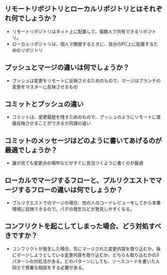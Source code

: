 ## リモートリポジトリとローカルリポジトリとはそれぞれ何でしょうか？
- リモートリポジトリはネット上に配置して、複数人で共有できるリポジトリ。
- ローカルリポジトリは、個人で開発するときに、自分のPC上に配置するためのリポジトリ


## プッシュとマージの違いは何でしょうか？
- プッシュは変更をリモートに反映させるためのもので、マージはブランチの変更をマスターに反映させるもの


## コミットとプッシュの違い
- コミットは、変更履歴を残すためのもので、プッシュのようにリモートに直接反映させることができるか同課の違い



## コミットのメッセージはどのように書いてあげるのが最適でしょうか？
- 誰が見ても変更点の場所などがすぐに見当つくように書くのが最適



## ローカルでマージするフローと、プルリクエストでマージするフローの違いは何でしょうか？
- プルリクエストでのマージの場合、他の人のコードレビューをしてから本番環境に反映できるので、バグの発生などが発見しやすくなる。


## コンフリクトを起こしてしまった場合、どう対処すべきですか？
- コンフリクトが発生した場合、先にマージされた変更内容を取り込むか、後にマージしようとしている変更内容を取り込むか、どちらも取り込むかの3パターンの対処法がある。どのパターンにしても、ソースコードを書いた人同士で慎重な相談をする必要がある。
